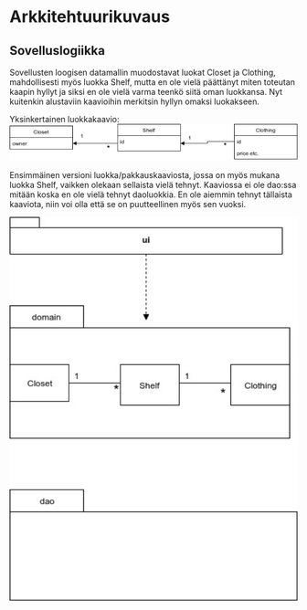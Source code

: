 # Arkkitehtuurikuvaus

## Sovelluslogiikka

Sovellusten loogisen datamallin muodostavat luokat Closet ja Clothing, mahdollisesti myös luokka Shelf, mutta en ole vielä päättänyt miten toteutan kaapin hyllyt ja siksi en ole vielä varma teenkö siitä oman luokkansa. Nyt kuitenkin alustaviin kaavioihin merkitsin hyllyn omaksi luokakseen.

Yksinkertainen luokkakaavio:
<img src="https://github.com/NiinaM/otm-harjoitustyo/blob/master/dokumentointi/kuvat/Luokkakaavion%20aloitus%20versio.jpg" width="700">

Ensimmäinen versioni luokka/pakkauskaaviosta, jossa on myös mukana luokka Shelf, vaikken olekaan sellaista vielä tehnyt. Kaaviossa ei ole dao:ssa mitään koska en ole vielä tehnyt daoluokkia. En ole aiemmin tehnyt tällaista kaaviota, niin voi olla että se on puutteellinen myös sen vuoksi.

<img src="https://github.com/NiinaM/otm-harjoitustyo/blob/master/dokumentointi/kuvat/Pakkausluokkakaavio%20ekaversio.jpg" width="700">





